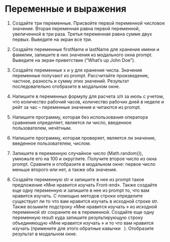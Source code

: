 # Переменные и выражения

1. Создайте три переменные. Присвойте первой переменной числовое значение. Вторая переменная равна первой переменной, увеличенной в три раза. Третья переменная равна сумме двух первых. Выведите на экран все три.

2. Создайте переменные firstName и lastName для хранение имени и фамилии, запишите в них значения из модального окна prompt. Выведите на экран приветствие (“What’s up John Doe”).

3. Создайте переменные x и y для хранения числа. Значения переменные получают из prompt. Рассчитайте произведение, частное, разность и сумму этих значений. Результат последовательно отобразите в модальном окне.

4. Напишите в переменных формулу для расчета з/п за июль с учетом, что количество рабочий часов, количество рабочих дней в неделе и рейт за час – переменные значения и читаются из prompt.

5. Напишите программу, которая без использования оператора сравнения определяет, является ли число, введенное пользователем, нечётным.

6. Напишите программу, которая проверяет, является ли значение, введенное пользователем, числом.

7. Запишите в переменную случайное число (Math.random()), умножьте его на 100 и округлите. Получите второе число из окна prompt. Сравните и отобразите в модальном окне: первое число меньше второго или нет, а также оба значения.

8. Создайте переменную str и запишите в нее из prompt такое предложение «Мне нравится изучать Front-end». Также создайте еще одну переменную и запишите в нее из prompt то, что вам нравится изучать. С помощью методов строки определите существует ли то что вам нравится изучать в исходной строке str. Также возьмите подстроку «Мне нравится изучать » из исходной переменной str сохраните ее в переменной. Создайте еще одну переменную result куда запишите результирующую строку объединяющую «Мне нравится изучать » и то что вам нравится изучать (примените для этого обратные кавычки ` `). Отобразите результат в модальном окне.